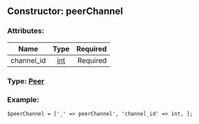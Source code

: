 ## Constructor: peerChannel  

### Attributes:

| Name     |    Type       | Required |
|----------|:-------------:|---------:|
|channel\_id|[int](../types/int.md) | Required|


### Type: [Peer](../types/Peer.md)

### Example:


```
$peerChannel = ['_' => peerChannel', 'channel_id' => int, ];
```